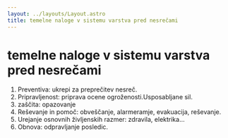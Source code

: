 ```yaml
---
layout: ../layouts/Layout.astro
title: temelne naloge v sistemu varstva pred nesrečami
---
```


# temelne naloge v sistemu varstva pred nesrečami

1. Preventiva: ukrepi za preprečitev nesreč.
2. Pripravljenost: priprava ocene ogroženosti.Usposabljane sil.
3. zaščita: opazovanje
4. Reševanje in pomoč: obveščanje, alarmeramje, evakuacija, reševanje.
5. Urejanje osnovnih življenskih razmer: zdravila, elektrika...
6. Obnova: odpravljanje posledic.
